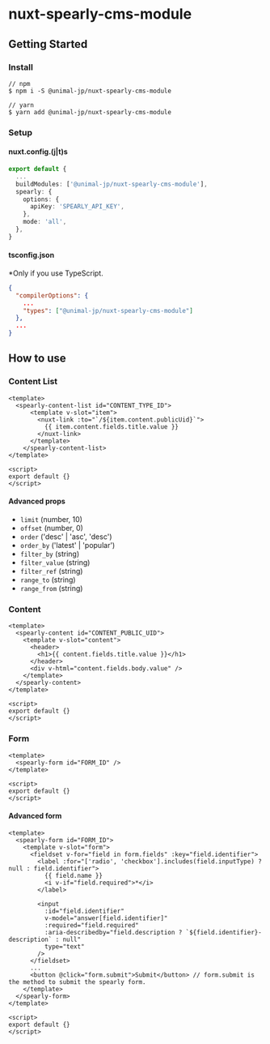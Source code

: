 # nuxt-spearly-cms-module

## Getting Started

### Install

```
// npm
$ npm i -S @unimal-jp/nuxt-spearly-cms-module

// yarn
$ yarn add @unimal-jp/nuxt-spearly-cms-module
```

### Setup

#### nuxt.config.(j|t)s
```ts
export default {
  ...
  buildModules: ['@unimal-jp/nuxt-spearly-cms-module'],
  spearly: {
    options: {
      apiKey: 'SPEARLY_API_KEY',
    },
    mode: 'all',
  },
}
```

#### tsconfig.json
*Only if you use TypeScript.

```json
{
  "compilerOptions": {
    ...
    "types": ["@unimal-jp/nuxt-spearly-cms-module"]
  },
  ...
}
```

## How to use

### Content List

```vue
<template>
  <spearly-content-list id="CONTENT_TYPE_ID">
      <template v-slot="item">
        <nuxt-link :to="`/${item.content.publicUid}`">
          {{ item.content.fields.title.value }}
        </nuxt-link>
      </template>
    </spearly-content-list>
</template>

<script>
export default {}
</script>
```

#### Advanced props

- `limit` (number, 10)
- `offset` (number, 0)
- `order` ('desc' | 'asc', 'desc')
- `order_by` ('latest' | 'popular')
- `filter_by` (string)
- `filter_value` (string)
- `filter_ref` (string)
- `range_to` (string)
- `range_from` (string)

### Content

```vue
<template>
  <spearly-content id="CONTENT_PUBLIC_UID">
    <template v-slot="content">
      <header>
        <h1>{{ content.fields.title.value }}</h1>
      </header>
      <div v-html="content.fields.body.value" />
    </template>
  </spearly-content>
</template>

<script>
export default {}
</script>
```

### Form

```vue
<template>
  <spearly-form id="FORM_ID" />
</template>

<script>
export default {}
</script>
```

#### Advanced form

```vue
<template>
  <spearly-form id="FORM_ID">
    <template v-slot="form">
      <fieldset v-for="field in form.fields" :key="field.identifier">
        <label :for="['radio', 'checkbox'].includes(field.inputType) ? null : field.identifier">
          {{ field.name }}
          <i v-if="field.required">*</i>
        </label>

        <input
          :id="field.identifier"
          v-model="answer[field.identifier]"
          :required="field.required"
          :aria-describedby="field.description ? `${field.identifier}-description` : null"
          type="text"
        />
      </fieldset>
      ...
      <button @click="form.submit">Submit</button> // form.submit is the method to submit the spearly form.
    </template>
  </spearly-form>
</template>

<script>
export default {}
</script>
```
